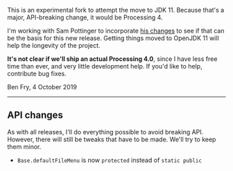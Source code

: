 This is an experimental fork to attempt the move to JDK 11. Because that's a major, API-breaking change, it would be Processing 4.

I'm working with Sam Pottinger to incorporate [his changes](https://github.com/sampottinger/processing) to see if that can be the basis for this new release. Getting things moved to OpenJDK 11 will help the longevity of the project.

**It's not clear if we'll ship an actual Processing 4.0**, since I have less free time than ever, and very little development help. If you'd like to help, contribute bug fixes.

Ben Fry, 4 October 2019

---

## API changes

As with all releases, I'll do everything possible to avoid breaking API. However, there will still be tweaks that have to be made. We'll try to keep them minor.

* `Base.defaultFileMenu` is now `protected` instead of `static public`